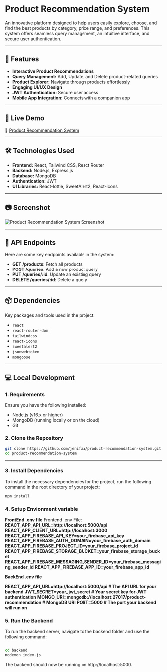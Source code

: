 # **Product Recommendation System**

An innovative platform designed to help users easily explore, choose, and find the best products by category, price range, and preferences. This system offers seamless query management, an intuitive interface, and secure user authentication.

---

## **🌟 Features**
- **Interactive Product Recommendations**
- **Query Management:** Add, Update, and Delete product-related queries
- **Product Explorer:** Navigate through products effortlessly
- **Engaging UI/UX Design**
- **JWT Authentication:** Secure user access
- **Mobile App Integration:** Connects with a companion app

---

## **🚀 Live Demo**
🔗 [Product Recommendation System](https://assignment-11-e8708.web.app)

---

## **🛠️ Technologies Used**
- **Frontend:** React, Tailwind CSS, React Router
- **Backend:** Node.js, Express.js
- **Database:** MongoDB
- **Authentication:** JWT
- **UI Libraries:** React-lottie, SweetAlert2, React-icons

---

## **📷 Screenshot**
![Product Recommendation System Screenshot](https://i.ibb.co/hFNRqd8/projects-ss.png)

---

## **📂 API Endpoints**
Here are some key endpoints available in the system:

- **GET /products**: Fetch all products
- **POST /queries**: Add a new product query
- **PUT /queries/:id**: Update an existing query
- **DELETE /queries/:id**: Delete a query

---

## **📦 Dependencies**
Key packages and tools used in the project:
- `react`
- `react-router-dom`
- `tailwindcss`
- `react-icons`
- `sweetalert2`
- `jsonwebtoken`
- `mongoose`

---

## **💻 Local Development**

### **1. Requirements**
Ensure you have the following installed:
- Node.js (v16.x or higher)
- MongoDB (running locally or on the cloud)
- Git

### **2. Clone the Repository**
```bash
git clone https://github.com/jenifaa/product-recommendation-system.git
cd product-recommendation-system
```

---


### **3. Install Dependencies**
To install the necessary dependencies for the project, run the following command in the root directory of your project:

```bash
npm install
```
### **4. Setup Envionment variable**
**FrontEnd .env file**
Frontend .env File:
 **REACT_APP_API_URL=http://localhost:5000/api**
 **REACT_APP_CLIENT_URL=http://localhost:3000**
**REACT_APP_FIREBASE_API_KEY=your_firebase_api_key**
**REACT_APP_FIREBASE_AUTH_DOMAIN=your_firebase_auth_domain**
**REACT_APP_FIREBASE_PROJECT_ID=your_firebase_project_id**
**REACT_APP_FIREBASE_STORAGE_BUCKET=your_firebase_storage_bucket**
**REACT_APP_FIREBASE_MESSAGING_SENDER_ID=your_firebase_messaging_sender_id**
**REACT_APP_FIREBASE_APP_ID=your_firebase_app_id**


**BackEnd .env file**

**REACT_APP_API_URL=http://localhost:5000/api # The API URL for your backend**
**JWT_SECRET=your_jwt_secret # Your secret key for JWT authentication**
**MONGO_URI=mongodb://localhost:27017/product-recommendation # MongoDB URI**
**PORT=5000 # The port your backend will run on**



### **5. Run the Backend**
To run the backend server, navigate to the backend folder and use the following command:

```bash

cd backend
nodemon index.js
```
The backend should now be running on http://localhost:5000.





